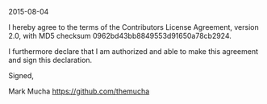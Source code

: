 2015-08-04

I hereby agree to the terms of the Contributors License
Agreement, version 2.0, with MD5 checksum
0962bd43bb8849553d91650a78cb2924.

I furthermore declare that I am authorized and able to make this
agreement and sign this declaration.

Signed,

Mark Mucha
https://github.com/themucha
